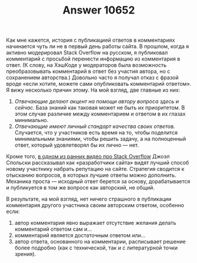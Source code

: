 ﻿---
title: "Answer 10652"
se.owner.user_id: 6
se.owner.display_name: "Nicolas Chabanovsky"
se.owner.link: "https://ru.meta.stackoverflow.com/users/6/nicolas-chabanovsky"
se.answer_id: 10652
se.question_id: 10628
se.post_type: answer
se.score: 3
se.is_accepted: False
---
<p>Как мне кажется, история с публикацией ответов в комментариях начинается чуть ли не в первый день работы сайта. В прошлом, когда я активно модерировал Stack Overflow на русском, я публиковал комментарий с просьбой перенести информацию из комментария в ответ. (К слову, на ХэшКоде у модераторов была возможность преобразовывать комментарий в ответ без участия автора, но с сохранением авторства.) Довольно часто я получал отказ с фразой вроде «если хотите, можете сами опубликовать комментарий ответом». Я вижу несколько причин этому. На мой взгляд, две главные из них:</p>
<ol>
<li><em>Отвечающие делают акцент на помощи автору вопроса здесь и сейчас.</em> База знаний как таковая может не быть их приоритетом. В этом случае различие между комментарием и ответом в их глазах минимально.</li>
<li><em>Отвечающие имеют личный стандарт качества своих ответов.</em> Случается, что у участников есть время на то, чтобы поделится минимальными знаниями, чтобы решить задачу, а на полноценный ответ, который удовлетворял бы их лично — нет.</li>
</ol>
<p>Кроме того, <a href="https://www.youtube.com/watch?v=NWHfY_lvKIQ" rel="nofollow noreferrer">в одном из ранних видео про Stack Overflow</a> Джоэл Спольски рассказывал как «разработчики сайта» видят лучший способ новому участнику набрать репутацию на сайте. Стратегия сводится к отысканию вопросов, в которых лучшие ответы можно дополнить. Механика проста — исходный ответ берется за основу, дорабатывается и публикуется в том же вопросе как авторский, не общий.</p>
<p>В результате, на мой взгляд, нет ничего страшного в публикации комментария другого участника своим авторским ответом, особенно если:</p>
<ol>
<li>автор комментария явно выражает отсутствие желания делать комментарий ответом сам и…</li>
<li>комментарий является достаточным ответом или…</li>
<li>автор ответа, основанного на комментарии, расписывает решение более подробно (как с технической, так и с литературной точки зрения).</li>
</ol>

